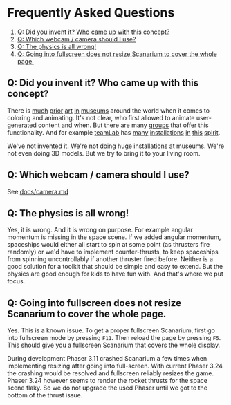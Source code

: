 # Frequently Asked Questions

1. [Q: Did you invent it? Who came up with this concept?](#q-did-you-invent-it-who-came-up-with-this-concept)
1. [Q: Which webcam / camera should I use?](#q-which-webcam--camera-should-i-use)
1. [Q: The physics is all wrong!](#q-the-physics-is-all-wrong)
1. [Q: Going into fullscreen does not resize Scanarium to cover the whole page.](#q-going-into-fullscreen-does-not-resize-scanarium-to-cover-the-whole-page)



## Q: Did you invent it? Who came up with this concept?

There is [much](https://workinman.com/virtual-aquarium-design-museum)
[prior](https://dinoland.nl/en/) [art](https://www.stlouisaquarium.com/)
[in](https://9gag.com/gag/amvxwWo)
[museums](https://digitalmoo.com/products/virtual-aquarium/) around the world
when it comes to coloring and animating. It's not clear, who first allowed to
animate user-generated content and when. But there are many
[groups](https://www.youtube.com/watch?v=-tmd1hjkhIs) that offer this
functionality. And for example [teamLab](https://www.teamlab.art) has
[many](https://www.teamlab.art/w/sketch_ocean/)
[installations](https://borderless.teamlab.art/ew/aquarium/)
[in](https://www.teamlab.art/w/sketch_animals/)
[this](https://www.teamlab.art/w/sketchpeople/)
[spirit](https://www.teamlab.art/w/sketchtown/).

We've not invented it. We're not doing huge installations at museums. We're not
even doing 3D models. But we try to bring it to your living room.



## Q: Which webcam / camera should I use?

See [docs/camera.md](docs/camera.md)



## Q: The physics is all wrong!

Yes, it is wrong. And it is wrong on purpose. For example angular momentum is
missing in the space scene. If we added angular momentum, spaceships would
either all start to spin at some point (as thrusters fire randomly) or we'd have
to implement counter-thrusts, to keep spaceships from spinning uncontrollably if
another thruster fired before. Neither is a good solution for a toolkit that
should be simple and easy to extend. But the physics are good enough for kids to
have fun with. And that's where we put focus.



## Q: Going into fullscreen does not resize Scanarium to cover the whole page.

Yes. This is a known issue. To get a proper fullscreen Scanarium, first go into
fullscreen mode by pressing `F11`. Then reload the page by pressing `F5`. This
should give you a fullscreen Scanarium that covers the whole display.

During development Phaser 3.11 crashed Scanarium a few times when implementing
resizing after going into full-screen. With current Phaser 3.24 the crashing
would be resolved and fullscreen reliably resizes the game. Phaser 3.24 however
seems to render the rocket thrusts for the space scene flaky. So we do not
upgrade the used Phaser until we got to the bottom of the thrust issue.
